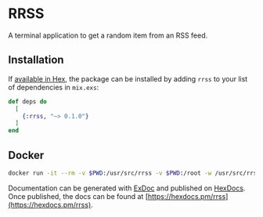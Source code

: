 # RRSS

A terminal application to get a random item from an RSS feed.

## Installation

If [available in Hex](https://hex.pm/docs/publish), the package can be installed
by adding `rrss` to your list of dependencies in `mix.exs`:

```elixir
def deps do
  [
    {:rrss, "~> 0.1.0"}
  ]
end
```
## Docker

```sh
docker run -it --rm -v $PWD:/usr/src/rrss -v $PWD:/root -w /usr/src/rrss elixir iex -S mix
```

Documentation can be generated with [ExDoc](https://github.com/elixir-lang/ex_doc)
and published on [HexDocs](https://hexdocs.pm). Once published, the docs can
be found at [https://hexdocs.pm/rrss](https://hexdocs.pm/rrss).
